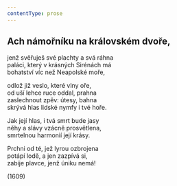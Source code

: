 ```yaml
---
contentType: prose
---
```


## Ach námořníku na královském dvoře,

jenž svěřuješ své plachty a svá ráhna  
paláci, který v krásných Sirénách má  
bohatství víc než Neapolské moře,

odlož již veslo, které vlny oře,  
od uší lehce ruce oddal, prahna  
zaslechnout zpěv: útesy, bahna  
skrývá hlas lidské nymfy i tvé hoře.

Jak její hlas, i tvá smrt bude jasy  
něhy a slávy vzácně prosvětlena,  
smrtelnou harmonií její krásy.

Prchni od té, jež lyrou ozbrojena  
potápí lodě, a jen zazpívá si,  
zabije plavce, jenž úniku nemá!

(1609)
